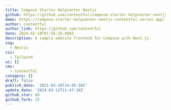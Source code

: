 ```yaml
---
title: Compose Starter Helpcenter Nextjs
github: https://github.com/contentful/compose-starter-helpcenter-nextjs
demo: https://compose-starter-helpcenter-nextjs-contentful.vercel.app/
author: contentful
author_link: https://github.com/contentful
date: 2024-02-18T07:56:29.898Z
description: A sample website frontend for Compose with Next.js
ssg:
  - Nextjs
css:
  - Tailwind
ui: []
cms:
  - Contentful
category: []
draft: false
publish_date: '2021-03-10T14:45:10Z'
update_date: '2024-03-12T11:47:18Z'
github_star: 60
github_fork: 25
---
```

